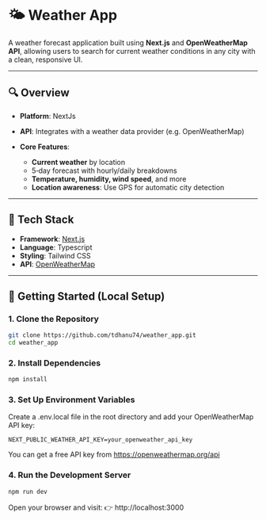 # 🌤️ Weather App

A weather forecast application built using **Next.js** and **OpenWeatherMap API**, allowing users to search for current weather conditions in any city with a clean, responsive UI.

---

## 🔍 Overview

* **Platform**: NextJs
* **API**: Integrates with a weather data provider (e.g. OpenWeatherMap)
* **Core Features**:

  * **Current weather** by location
  * 5‑day forecast with hourly/daily breakdowns
  * **Temperature, humidity, wind speed**, and more
  * **Location awareness**: Use GPS for automatic city detection

---

## 🔧 Tech Stack

- **Framework**: [Next.js](https://nextjs.org/)
- **Language**: Typescript
- **Styling**: Tailwind CSS
- **API**: [OpenWeatherMap](https://openweathermap.org/api)

---

## 🚀 Getting Started (Local Setup)

### 1. **Clone the Repository**

```bash
git clone https://github.com/tdhanu74/weather_app.git
cd weather_app
```

### 2. **Install Dependencies**

```bash
npm install
```

### 3. Set Up Environment Variables

Create a .env.local file in the root directory and add your OpenWeatherMap API key:

```NEXT_PUBLIC_WEATHER_API_KEY=your_openweather_api_key```

You can get a free API key from https://openweathermap.org/api

### 4. Run the Development Server

```bash
npm run dev
```

Open your browser and visit:
👉 http://localhost:3000